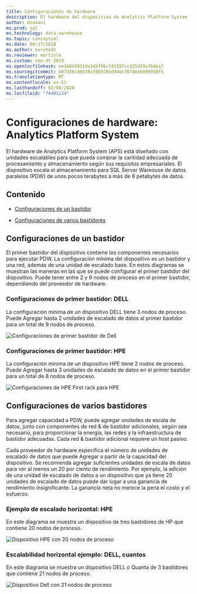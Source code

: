 ```yaml
---
title: Configuraciones de hardware
description: El hardware del dispositivo de Analytics Platform System (APS) está diseñado con unidades escalables para que pueda comprar la cantidad adecuada de procesamiento y almacenamiento según sus requisitos empresariales. El dispositivo escala el almacenamiento para almacenamiento de datos paralelos de unos pocos terabytes a más de 6 petabytes de datos.
author: mzaman1
ms.prod: sql
ms.technology: data-warehouse
ms.topic: conceptual
ms.date: 04/17/2018
ms.author: murshedz
ms.reviewer: martinle
ms.custom: seo-dt-2019
ms.openlocfilehash: ee16045931da345f06c141597ccd25d19a36dea7
ms.sourcegitcommit: b87d36c46b39af8b929ad94ec707dee8800950f5
ms.translationtype: MT
ms.contentlocale: es-ES
ms.lasthandoff: 02/08/2020
ms.locfileid: "74401134"
---
```

# <a name="hardware-configurations---analytics-platform-system"></a>Configuraciones de hardware: Analytics Platform System
El hardware de Analytics Platform System (APS) está diseñado con unidades escalables para que pueda comprar la cantidad adecuada de procesamiento y almacenamiento según sus requisitos empresariales. El dispositivo escala el almacenamiento para SQL Server Wareouse de datos paralelos (PDW) de unos pocos terabytes a más de 6 petabytes de datos.  
  
## <a name="contents"></a>Contenido  
  
-   [Configuraciones de un bastidor](#section1)  
  
-   [Configuraciones de varios bastidores](#section2)  

  
## <a name="section1"></a>Configuraciones de un bastidor  
El primer bastidor del dispositivo contiene los componentes necesarios para ejecutar PDW. La configuración mínima del dispositivo es un bastidor y una red, además de una unidad de escalado base. En estos diagramas se muestran las maneras en las que se puede configurar el primer bastidor del dispositivo. Puede tener entre 2 y 9 nodos de proceso en el primer bastidor, dependiendo del proveedor de hardware.  
  
### <a name="first-rack-configurations---dell"></a>Configuraciones de primer bastidor: DELL  
La configuración mínima de un dispositivo DELL tiene 3 nodos de proceso. Puede Agregar hasta 2 unidades de escalado de datos al primer bastidor para un total de 9 nodos de proceso.  
  
![Configuraciones de primer bastidor de Dell](media/first-rack-configurations-dell.png "Configuraciones de primer bastidor de Dell")  
  
### <a name="first-rack-configurations---hpe"></a>Configuraciones de primer bastidor: HPE  
La configuración mínima de un dispositivo HPE tiene 2 nodos de proceso. Puede Agregar hasta 3 unidades de escalado de datos en el primer bastidor para un total de 8 nodos de proceso.  
  
![Configuraciones de HPE First rack para HPE](media/first-rack-configurations-hpe.png "Configuraciones de primer bastidor de HPE")  
  
## <a name="section2"></a>Configuraciones de varios bastidores  
Para agregar capacidad a PDW, puede agregar unidades de escala de datos, junto con componentes de red & de bastidor adicionales, según sea necesario, para proporcionar la energía, las redes y la infraestructura de bastidor adecuadas. Cada red & bastidor adicional requiere un host pasivo.  
  
Cada proveedor de hardware especifica el número de unidades de escalado de datos que puede Agregar a partir de la capacidad del dispositivo. Se recomienda agregar suficientes unidades de escala de datos para ver al menos un 20 por ciento de rendimiento. Por ejemplo, la adición de una unidad de escalado de datos a un dispositivo que ya tiene 20 unidades de escalado de datos puede dar lugar a una ganancia de rendimiento insignificante. La ganancia neta no merece la pena el costo y el esfuerzo.  
  
### <a name="scale-out-example---hpe"></a>Ejemplo de escalado horizontal: HPE  
En este diagrama se muestra un dispositivo de tres bastidores de HP que contiene 20 nodos de proceso.  
  
![Dispositivo HPE con 20 nodos de proceso](media/scale-out-hpe.png "Dispositivo HPE con 20 nodos de proceso")  
  
### <a name="scale-out-example---dell-quanta"></a>Escalabilidad horizontal ejemplo: DELL, cuantos  
En este diagrama se muestra un dispositivo DELL o Quanta de 3 bastidores que contiene 21 nodos de proceso.  
  
![Dispositivo Dell con 21 nodos de proceso](media/scale-out-dell.png "Dispositivo Dell con 21 nodos de proceso")  
 
